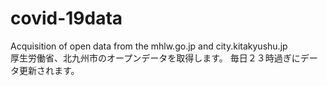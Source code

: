 # covid-19data
Acquisition of open data from the mhlw.go.jp and city.kitakyushu.jp<br>
厚生労働省、北九州市のオープンデータを取得します。
毎日２３時過ぎにデータ更新されます。
